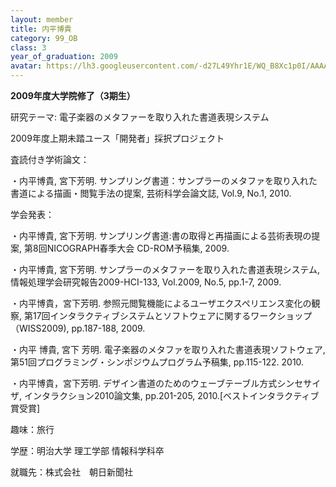 ```yaml
---
layout: member
title: 内平博貴
category: 99_OB
class: 3
year_of_graduation: 2009
avatar: https://lh3.googleusercontent.com/-d27L49Yhr1E/WQ_B8Xc1p0I/AAAAAAAAqN4/hrrwDY6eZX8fxYfux9Cu-YyaanBfy5H6ACLcB/p-s300/uchihira.jpg
---
```

**2009年度大学院修了（3期生）**

研究テーマ: 電子楽器のメタファーを取り入れた書道表現システム

2009年度上期未踏ユース「開発者」採択プロジェクト

査読付き学術論文：

・内平博貴, 宮下芳明. サンプリング書道：サンプラーのメタファを取り入れた書道による描画・閲覧手法の提案, 芸術科学会論文誌, Vol.9, No.1, 2010.

学会発表：

・内平博貴, 宮下芳明. サンプリング書道:書の取得と再描画による芸術表現の提案, 第8回NICOGRAPH春季大会 CD-ROM予稿集, 2009.

・内平博貴, 宮下芳明. サンプラーのメタファーを取り入れた書道表現システム, 情報処理学会研究報告2009-HCI-133, Vol.2009, No.5, pp.1-7, 2009.

・内平博貴，宮下芳明. 参照元閲覧機能によるユーザエクスペリエンス変化の観察, 第17回インタラクティブシステムとソフトウェアに関するワークショップ（WISS2009), pp.187-188, 2009.

・内平 博貴, 宮下 芳明. 電子楽器のメタファを取り入れた書道表現ソフトウェア, 第51回プログラミング・シンポジウムプログラム予稿集, pp.115-122. 2010.

・内平博貴，宮下芳明. デザイン書道のためのウェーブテーブル方式シンセサイザ, インタラクション2010論文集, pp.201-205, 2010.[ベストインタラクティブ賞受賞]

趣味：旅行

学歴：明治大学 理工学部 情報科学科卒

就職先：株式会社　朝日新聞社
